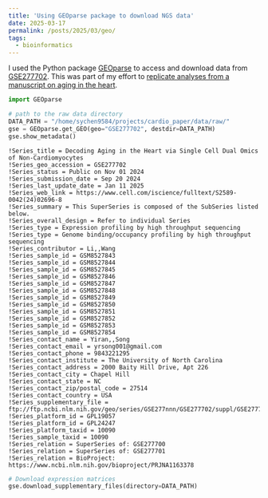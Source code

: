 ```yaml
---
title: 'Using GEOparse package to download NGS data'
date: 2025-03-17
permalink: /posts/2025/03/geo/
tags:
  - bioinformatics
---
```


I used the Python package [GEOparse](https://github.com/guma44/GEOparse) to access and download data from [GSE277702](https://www.ncbi.xyz/geo/query/acc.cgi?acc=GSE277702). This was part of my effort to [replicate analyses from a manuscript on aging in the heart](https://sychen9584.github.io/portfolio/cardio_paper/). 

```python
import GEOparse

# path to the raw data directory
DATA_PATH = "/home/sychen9584/projects/cardio_paper/data/raw/"
gse = GEOparse.get_GEO(geo="GSE277702", destdir=DATA_PATH)
gse.show_metadata()
```

    !Series_title = Decoding Aging in the Heart via Single Cell Dual Omics of Non-Cardiomyocytes
    !Series_geo_accession = GSE277702
    !Series_status = Public on Nov 01 2024
    !Series_submission_date = Sep 20 2024
    !Series_last_update_date = Jan 11 2025
    !Series_web_link = https://www.cell.com/iscience/fulltext/S2589-0042(24)02696-8
    !Series_summary = This SuperSeries is composed of the SubSeries listed below.
    !Series_overall_design = Refer to individual Series
    !Series_type = Expression profiling by high throughput sequencing
    !Series_type = Genome binding/occupancy profiling by high throughput sequencing
    !Series_contributor = Li,,Wang
    !Series_sample_id = GSM8527843
    !Series_sample_id = GSM8527844
    !Series_sample_id = GSM8527845
    !Series_sample_id = GSM8527846
    !Series_sample_id = GSM8527847
    !Series_sample_id = GSM8527848
    !Series_sample_id = GSM8527849
    !Series_sample_id = GSM8527850
    !Series_sample_id = GSM8527851
    !Series_sample_id = GSM8527852
    !Series_sample_id = GSM8527853
    !Series_sample_id = GSM8527854
    !Series_contact_name = Yiran,,Song
    !Series_contact_email = yrsong001@gmail.com
    !Series_contact_phone = 9843221295
    !Series_contact_institute = The University of North Carolina
    !Series_contact_address = 2000 Baity Hill Drive, Apt 226
    !Series_contact_city = Chapel Hill
    !Series_contact_state = NC
    !Series_contact_zip/postal_code = 27514
    !Series_contact_country = USA
    !Series_supplementary_file = ftp://ftp.ncbi.nlm.nih.gov/geo/series/GSE277nnn/GSE277702/suppl/GSE277702_RAW.tar
    !Series_platform_id = GPL19057
    !Series_platform_id = GPL24247
    !Series_platform_taxid = 10090
    !Series_sample_taxid = 10090
    !Series_relation = SuperSeries of: GSE277700
    !Series_relation = SuperSeries of: GSE277701
    !Series_relation = BioProject: https://www.ncbi.nlm.nih.gov/bioproject/PRJNA1163378

```python
# Download expression matrices
gse.download_supplementary_files(directory=DATA_PATH)
```